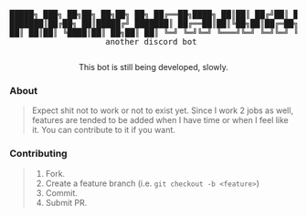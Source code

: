 <div style="text-align:center;">
  <pre>
                                             
 █████╗ ███╗   ██╗██╗  ██╗██╗  ██╗
██╔══██╗████╗  ██║██║ ██╔╝██║  ██║
███████║██╔██╗ ██║█████╔╝ ███████║
██╔══██║██║╚██╗██║██╔═██╗ ██╔══██║
██║  ██║██║ ╚████║██║  ██╗██║  ██║
╚═╝  ╚═╝╚═╝  ╚═══╝╚═╝  ╚═╝╚═╝  ╚═╝
     yet another discord bot
    </pre>
    This bot is still being developed, slowly.
</div>

### About
> Expect shit not to work or not to exist yet. Since I work 2 jobs as well, features are tended to be added when I have time or when I feel like it. You can contribute to it if you want.

### Contributing
> 1. Fork.
> 2. Create a feature branch (i.e. `git checkout -b <feature>`)
> 3. Commit.
> 3. Submit PR.